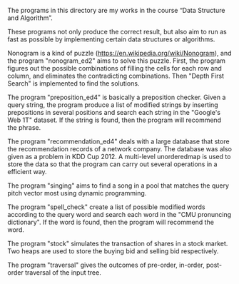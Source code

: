 The programs in this directory are my works in the course “Data Structure and Algorithm”.

These programs not only produce the correct result, but also aim to run as fast as possible by implementing certain data structures or algorithms.

Nonogram is a kind of puzzle (https://en.wikipedia.org/wiki/Nonogram), and the program "nonogram_ed2" aims to solve this puzzle. First, the program figures out the possible combinations of filling the cells for each row and column, and eliminates the contradicting combinations. Then "Depth First Search" is implemented to find the solutions.

The program "preposition_ed4" is basically a preposition checker. Given a query string, the program produce a list of modified strings by inserting prepositions in several positions and search each string in the "Google's Web 1T" dataset. If the string is found, then the program will recommend the phrase.

The program "recommendation_ed4" deals with a large database that store the recommendation records of a network company. The database was also given as a problem in KDD Cup 2012. A multi-level unorderedmap is used to store the data so that the program can carry out several operations in a efficient way.

The program "singing" aims to find a song in a pool that matches the query pitch vector most using dynamic programming.

The program "spell_check" create a list of possible modified words according to the query word and search each word in the "CMU pronuncing dictionary". If the word is found, then the program will recommend the word.

The program "stock" simulates the transaction of shares in a stock market. Two heaps are used to store the buying bid and selling bid respectively.

The program "traversal" gives the outcomes of pre-order, in-order, post-order traversal of the input tree.
